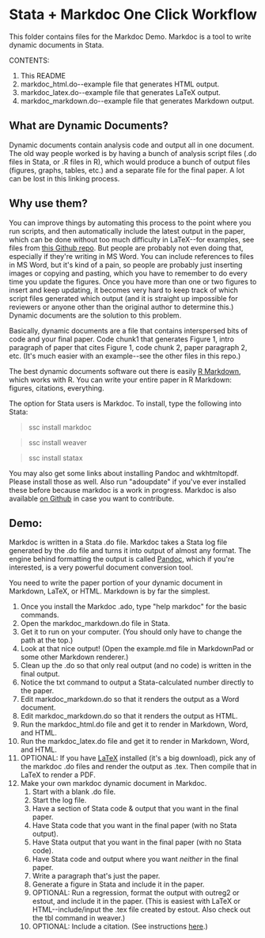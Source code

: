 Stata + Markdoc One Click Workflow
===========================

This folder contains files for the Markdoc Demo. Markdoc is a tool to write dynamic documents in Stata.

CONTENTS:

1. This README
2. markdoc_html.do--example file that generates HTML output.
3. markdoc_latex.do--example file that generates LaTeX output.
4. markdoc_markdown.do--example file that generates Markdown output.


## What are Dynamic Documents?
Dynamic documents contain analysis code and output all in one document. The old way people worked is by having a bunch of analysis script files (.do files in Stata, or .R files in R), which would produce a bunch of output files (figures, graphs, tables, etc.) and a separate file for the final paper. A lot can be lost in this linking process.

## Why use them?
You can improve things by automating this process to the point where you run scripts, and then automatically include the latest output in the paper, which can be done without too much difficulty in LaTeX--for examples, see files from [this Github repo](https://github.com/BITSS/WorldBankApril2016/tree/master/3-StataLaTeX). But people are probably not even doing that, especially if they're writing in MS Word. You can include references to files in MS Word, but it's kind of a pain, so people are probably just inserting images or copying and pasting, which you have to remember to do every time you update the figures. Once you have more than one or two figures to insert and keep updating, it becomes very hard to keep track of which script files generated which output (and it is straight up impossible for reviewers or anyone other than the original author to determine this.) Dynamic documents are the solution to this problem.

Basically, dynamic documents are a file that contains interspersed bits of code and your final paper.  Code chunk1 that generates Figure 1, intro paragraph of paper that cites Figure 1, code chunk 2, paper paragraph 2, etc. (It's much easier with an example--see the other files in this repo.)

The best dynamic documents software out there is easily [R Markdown](http://rmarkdown.rstudio.com/), which works with R. You can write your entire paper in R Markdown: figures, citations, everything.

The option for Stata users is Markdoc. To install, type the following into Stata:
> ssc install markdoc

> ssc install weaver

> ssc install statax

You may also get some links about installing Pandoc and wkhtmltopdf. Please install those as well. Also run "adoupdate" if you've ever installed these before because markdoc is a work in progress. Markdoc is also available [on Github](https://github.com/haghish/MarkDoc) in case you want to contribute.

## Demo:
Markdoc is written in a Stata .do file. Markdoc takes a Stata log file generated by the .do file and turns it into output of almost any format. The engine behind formatting the output is called [Pandoc](http://pandoc.org/), which if you're interested, is a very powerful document conversion tool.

You need to write the paper portion of your dynamic document in Markdown, LaTeX, or HTML. Markdown is by far the simplest.

1. Once you install the Markdoc .ado, type "help markdoc" for the basic commands.
2. Open the markdoc_markdown.do file in Stata.
3. Get it to run on your computer. (You should only have to change the path at the top.)
4. Look at that nice output! (Open the example.md file in MarkdownPad or some other Markdown renderer.)
5. Clean up the .do so that only real output (and no code) is written in the final output.
6. Notice the txt command to output a Stata-calculated number directly to the paper.
5. Edit markdoc_markdown.do so that it renders the output as a Word document.
6. Edit markdoc_markdown.do so that it renders the output as HTML.
6. Run the markdoc_html.do file and get it to render in Markdown, Word, and HTML.
7. Run the markdoc_latex.do file and get it to render in Markdown, Word, and HTML.
8. OPTIONAL: If you have [LaTeX](https://latex-project.org/ftp.html) installed (it's a big download), pick any of the markdoc .do files and render the output as .tex. Then compile that in LaTeX to render a PDF.
9. Make your own markdoc dynamic document in Markdoc.
	1. Start with a blank .do file.
	2. Start the log file.
	3. Have a section of Stata code & output that you want in the final paper.
	2. Have Stata code that you want in the final paper (with no Stata output).
	3. Have Stata output that you want in the final paper (with no Stata code).
	4. Have Stata code and output where you want *neither* in the final paper.
	5. Write a paragraph that's just the paper.
	6. Generate a figure in Stata and include it in the paper.
	7. OPTIONAL: Run a regression, format the output with outreg2 or estout, and include it in the paper. (This is easiest with LaTeX or HTML--include/input the .tex file created by estout. Also check out the tbl command in weaver.)
	8. OPTIONAL: Include a citation. (See instructions [here](http://rmarkdown.rstudio.com/authoring_bibliographies_and_citations.html).)
